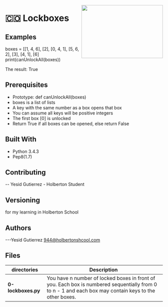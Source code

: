 <p>
<img width="260" height="170" src="https://davidjohncoleman.com/wp-djc/wp-content/uploads/2017/06/HBTN-Borderless-CMYK-Logo-Vertical-Color-Black@1200ppi-300x236.png" align="right" >
</p>




# :colombia: Lockboxes                                                              
## Examples
boxes = [[1, 4, 6], [2], [0, 4, 1], [5, 6, 2], [3], [4, 1], [6]
print(canUnlockAll(boxes))

The result: True
## Prerequisites
- Prototype: def canUnlockAll(boxes)
- boxes is a list of lists
- A key with the same number as a box opens that box
- You can assume all keys will be positive integers
- The first box [0] is unlocked
- Return True if all boxes can be opened, else return False
## Built With
- Python 3.4.3
- Pep8(1.7)
## Contributing
-- Yesid Gutierrez - Holberton Student                                          
## Versioning
for my learning in Holberton School
## Authors
---Yesid Gutierrez  944@holbertonshcool.com                                    
                                                                               
## Files

|             directories               |             Description                  |
|--------------------------------| ---------------------------------------- |
**0-lockboxes.py**| You have n number of locked boxes in front of you. Each box is numbered sequentially from 0 to n - 1 and each box may contain keys to the other boxes.|

